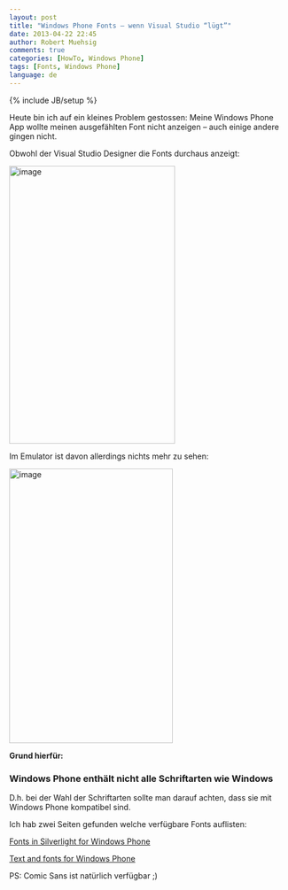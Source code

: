 ```yaml
---
layout: post
title: "Windows Phone Fonts – wenn Visual Studio “lügt”"
date: 2013-04-22 22:45
author: Robert Muehsig
comments: true
categories: [HowTo, Windows Phone]
tags: [Fonts, Windows Phone]
language: de
---
```

{% include JB/setup %}
<p>Heute bin ich auf ein kleines Problem gestossen: Meine Windows Phone App wollte meinen ausgefählten Font nicht anzeigen – auch einige andere gingen nicht. </p> <p>Obwohl der Visual Studio Designer die Fonts durchaus anzeigt:</p> <p><a href="{{BASE_PATH}}/assets/wp-images-de/image1828.png"><img title="image" style="border-top: 0px; border-right: 0px; border-bottom: 0px; border-left: 0px; display: inline" border="0" alt="image" src="{{BASE_PATH}}/assets/wp-images-de/image_thumb981.png" width="299" height="502"></a> </p> <p>Im Emulator ist davon allerdings nichts mehr zu sehen:</p> <p><a href="{{BASE_PATH}}/assets/wp-images-de/image1829.png"><img title="image" style="border-top: 0px; border-right: 0px; border-bottom: 0px; border-left: 0px; display: inline" border="0" alt="image" src="{{BASE_PATH}}/assets/wp-images-de/image_thumb982.png" width="295" height="496"></a> </p> <p><strong>Grund hierfür:</strong></p> <h3>Windows Phone enthält nicht alle Schriftarten wie Windows</h3> <p>D.h. bei der Wahl der Schriftarten sollte man darauf achten, dass sie mit Windows Phone kompatibel sind. </p> <p>Ich hab zwei Seiten gefunden welche verfügbare Fonts auflisten:</p> <p><a href="http://msdn.microsoft.com/en-us/library/ff806365%28v=vs.95%29.aspx">Fonts in Silverlight for Windows Phone</a></p> <p><a href="http://msdn.microsoft.com/en-us/library/windowsphone/develop/cc189010(v=vs.105).aspx">Text and fonts for Windows Phone</a></p> <p>PS: Comic Sans ist natürlich verfügbar ;)</p>
